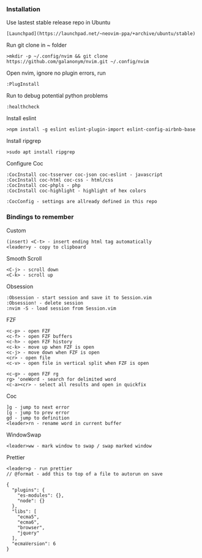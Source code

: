 ### Installation

Use lastest stable release repo in Ubuntu

    [Launchpad](https://launchpad.net/~neovim-ppa/+archive/ubuntu/stable)

Run git clone in ~ folder

    >mkdir -p ~/.config/nvim && git clone https://github.com/galanonym/nvim.git ~/.config/nvim

Open nvim, ignore no plugin errors, run

    :PlugInstall

Run to debug potential python problems

    :healthcheck

Install eslint

    >npm install -g eslint eslint-plugin-import eslint-config-airbnb-base

Install ripgrep

    >sudo apt install ripgrep

Configure Coc

    :CocInstall coc-tsserver coc-json coc-eslint - javascript
    :CocInstall coc-html coc-css - html/css
    :CocInstall coc-phpls - php
    :CocInstall coc-highlight - highlight of hex colors

    :CocConfig - settings are allready defined in this repo

### Bindings to remember

Custom

    (insert) <C-t> - insert ending html tag automatically 
    <leader>y - copy to clipboard

Smooth Scroll

    <C-j> - scroll down
    <C-k> - scroll up

Obsession

    :Obsession - start session and save it to Session.vim
    :Obsession! - delete session
    :nvim -S - load session from Session.vim

FZF

    <c-p> - open FZF
    <c-f> - open FZF buffers
    <c-h> - open FZF history
    <c-k> - move up when FZF is open
    <c-j> - move down when FZF is open
    <cr> - open file
    <c-v> - open file in vertical split when FZF is open

    <c-g> - open FZF rg
    rg> 'oneWord - search for delimited word
    <c-a><cr> - select all results and open in quickfix

Coc

    ]g - jump to next error 
    [g - jump to prev error 
    gd - jump to definition
    <leader>rn - rename word in current buffer

WindowSwap

    <leader>ww - mark window to swap / swap marked window

Prettier

    <leader>p - run prettier
    // @format - add this to top of a file to autorun on save

```
{
  "plugins": {
    "es-modules": {},
    "node": {}
  },
  "libs": [
    "ecma5",
    "ecma6",
    "browser",
    "jquery"
  ],
  "ecmaVersion": 6
}
```
